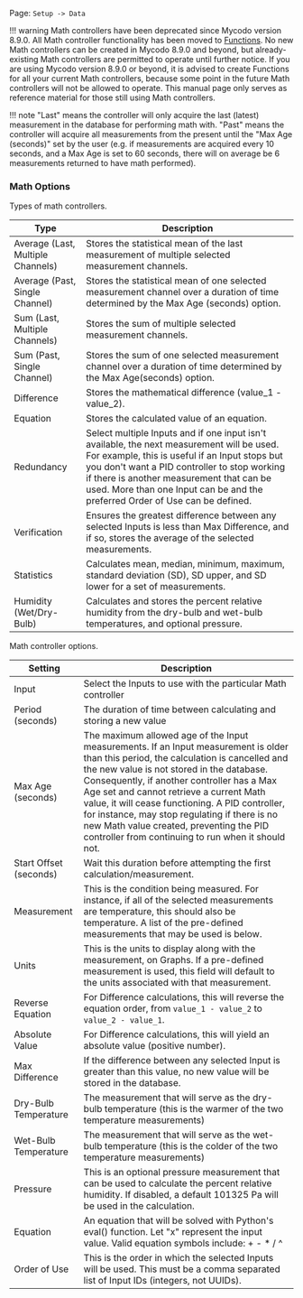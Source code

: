 Page\: `Setup -> Data`

!!! warning
    Math controllers have been deprecated since Mycodo version 8.9.0. All Math controller functionality has been moved to [Functions](Functions.md). No new Math controllers can be created in Mycodo 8.9.0 and beyond, but already-existing Math controllers are permitted to operate until further notice. If you are using Mycodo version 8.9.0 or beyond, it is advised to create Functions for all your current Math controllers, because some point in the future Math controllers will not be allowed to operate. This manual page only serves as reference material for those still using Math controllers.

!!! note
    "Last" means the controller will only acquire the last (latest) measurement in the database for performing math with. "Past" means the controller will acquire all measurements from the present until the "Max Age (seconds)" set by the user (e.g. if measurements are acquired every 10 seconds, and a Max Age is set to 60 seconds, there will on average be 6 measurements returned to have math performed).

### Math Options

Types of math controllers.

<table>
<thead>
<tr class="header">
<th>Type</th>
<th>Description</th>
</tr>
</thead>
<tbody>
<tr>
<td>Average (Last, Multiple Channels)</td>
<td>Stores the statistical mean of the last measurement of multiple selected measurement channels.</td>
</tr>
<tr>
<td>Average (Past, Single Channel)</td>
<td>Stores the statistical mean of one selected measurement channel over a duration of time determined by the Max Age (seconds) option.</td>
</tr>
<tr>
<td>Sum (Last, Multiple Channels)</td>
<td>Stores the sum of multiple selected measurement channels.</td>
</tr>
<tr>
<td>Sum (Past, Single Channel)</td>
<td>Stores the sum of one selected measurement channel over a duration of time determined by the Max Age(seconds) option.</td>
</tr>
<tr>
<td>Difference</td>
<td>Stores the mathematical difference (value_1 - value_2).</td>
</tr>
<tr>
<td>Equation</td>
<td>Stores the calculated value of an equation.</td>
</tr>
<tr>
<td>Redundancy</td>
<td>Select multiple Inputs and if one input isn't available, the next measurement will be used. For example, this is useful if an Input stops but you don't want a PID controller to stop working if there is another measurement that can be used. More than one Input can be and the preferred Order of Use can be defined.</td>
</tr>
<tr>
<td>Verification</td>
<td>Ensures the greatest difference between any selected Inputs is less than Max Difference, and if so, stores the average of the selected measurements.</td>
</tr>
<tr>
<td>Statistics</td>
<td>Calculates mean, median, minimum, maximum, standard deviation (SD), SD upper, and SD lower for a set of measurements.</td>
</tr>
<tr>
<td>Humidity (Wet/Dry-Bulb)</td>
<td>Calculates and stores the percent relative humidity from the dry-bulb and wet-bulb temperatures, and optional pressure.</td>
</tr>
</tbody>
</table>

Math controller options.

<table>
<thead>
<tr class="header">
<th>Setting</th>
<th>Description</th>
</tr>
</thead>
<tbody>
<tr>
<td>Input</td>
<td>Select the Inputs to use with the particular Math controller</td>
</tr>
<tr>
<td>Period (seconds)</td>
<td>The duration of time between calculating and storing a new value</td>
</tr>
<tr>
<td>Max Age (seconds)</td>
<td>The maximum allowed age of the Input measurements. If an Input measurement is older than this period, the calculation is cancelled and the new value is not stored in the database. Consequently, if another controller has a Max Age set and cannot retrieve a current Math value, it will cease functioning. A PID controller, for instance, may stop regulating if there is no new Math value created, preventing the PID controller from continuing to run when it should not.</td>
</tr>
<tr>
<td>Start Offset (seconds)</td>
<td>Wait this duration before attempting the first calculation/measurement.</td>
</tr>
<tr>
<td>Measurement</td>
<td>This is the condition being measured. For instance, if all of the selected measurements are temperature, this should also be temperature. A list of the pre-defined measurements that may be used is below.</td>
</tr>
<tr>
<td>Units</td>
<td>This is the units to display along with the measurement, on Graphs. If a pre-defined measurement is used, this field will default to the units associated with that measurement.</td>
</tr>
<tr>
<td>Reverse Equation</td>
<td>For Difference calculations, this will reverse the equation order, from <code>value_1 - value_2</code> to <code>value_2 - value_1</code>.</td>
</tr>
<tr>
<td>Absolute Value</td>
<td>For Difference calculations, this will yield an absolute value (positive number).</td>
</tr>
<tr>
<td>Max Difference</td>
<td>If the difference between any selected Input is greater than this value, no new value will be stored in the database.</td>
</tr>
<tr>
<td>Dry-Bulb Temperature</td>
<td>The measurement that will serve as the dry-bulb temperature (this is the warmer of the two temperature measurements)</td>
</tr>
<tr>
<td>Wet-Bulb Temperature</td>
<td>The measurement that will serve as the wet-bulb temperature (this is the colder of the two temperature measurements)</td>
</tr>
<tr>
<td>Pressure</td>
<td>This is an optional pressure measurement that can be used to calculate the percent relative humidity. If disabled, a default 101325 Pa will be used in the calculation.</td>
</tr>
<tr>
<td>Equation</td>
<td>An equation that will be solved with Python's eval() function. Let &quot;x&quot; represent the input value. Valid equation symbols include: + - * / ^</td>
</tr>
<tr>
<td>Order of Use</td>
<td>This is the order in which the selected Inputs will be used. This must be a comma separated list of Input IDs (integers, not UUIDs).</td>
</tr>
</tbody>
</table>
